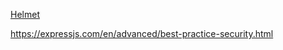 [Helmet](https://helmetjs.github.io/)

https://expressjs.com/en/advanced/best-practice-security.html

